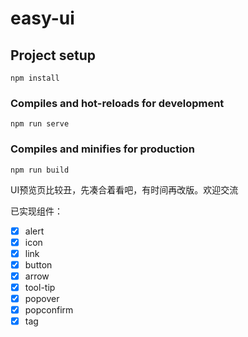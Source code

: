 # easy-ui

## Project setup
```
npm install
```

### Compiles and hot-reloads for development
```
npm run serve
```

### Compiles and minifies for production
```
npm run build
```

UI预览页比较丑，先凑合着看吧，有时间再改版。欢迎交流

已实现组件：

- [x] alert
- [x] icon
- [x] link
- [x] button
- [x] arrow
- [x] tool-tip
- [x] popover
- [x] popconfirm
- [x] tag